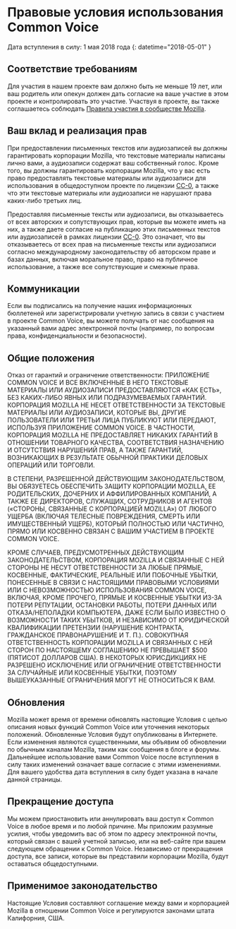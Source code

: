 # Правовые условия использования Common Voice 

Дата вступления в силу: 1 мая 2018 года 
{: datetime="2018-05-01" }

## Соответствие требованиям

Для участия в нашем проекте вам должно быть не меньше 19 лет, или ваш родитель или опекун должен дать согласие на ваше участие в этом проекте и контролировать это участие. Участвуя в проекте, вы также соглашаетесь соблюдать [Правила участия в сообществе Mozilla](https://www.mozilla.org/about/governance/policies/participation/). 

## Ваш вклад и реализация прав

При предоставлении письменных текстов или аудиозаписей вы должны гарантировать корпорации Mozilla, что текстовые материалы написаны лично вами, а аудиозаписи содержат ваш собственный голос. Кроме того, вы должны гарантировать корпорации Mozilla, что у вас есть право предоставлять текстовые материалы или аудиозаписи для использования в общедоступном проекте по лицензии [CC-0](https://creativecommons.org/publicdomain/zero/1.0/), а также что эти текстовые материалы или аудиозаписи не нарушают права каких-либо третьих лиц. 

Предоставляя письменные тексты или аудиозаписи, вы отказываетесь от всех авторских и сопутствующих прав, которые вы можете иметь на них, а также даете согласие на публикацию этих письменных текстов или аудиозаписей в рамках лицензии [CC-0](https://creativecommons.org/publicdomain/zero/1.0/). Это означает, что вы отказываетесь от всех прав на письменные тексты или аудиозаписи согласно международному законодательству об авторском праве и базах данных, включая моральное право, право на публичное использование, а также все сопутствующие и смежные права.

## Коммуникации

Если вы подписались на получение наших информационных бюллетеней или зарегистрировали учетную запись в связи с участием в проекте Common Voice, вы можете получать от нас сообщения на указанный вами адрес электронной почты (например, по вопросам права, конфиденциальности и безопасности).

## Общие положения

Отказ от гарантий и ограничение ответственности: ПРИЛОЖЕНИЕ COMMON VOICE И ВСЕ ВКЛЮЧЕННЫЕ В НЕГО ТЕКСТОВЫЕ МАТЕРИАЛЫ ИЛИ АУДИОЗАПИСИ ПРЕДОСТАВЛЯЮТСЯ «КАК ЕСТЬ», БЕЗ КАКИХ-ЛИБО ЯВНЫХ ИЛИ ПОДРАЗУМЕВАЕМЫХ ГАРАНТИЙ. КОРПОРАЦИЯ MOZILLA НЕ НЕСЕТ ОТВЕТСТВЕННОСТИ ЗА ТЕКСТОВЫЕ МАТЕРИАЛЫ ИЛИ АУДИОЗАПИСИ, КОТОРЫЕ ВЫ, ДРУГИЕ ПОЛЬЗОВАТЕЛИ ИЛИ ТРЕТЬИ ЛИЦА ПУБЛИКУЮТ ИЛИ ПЕРЕДАЮТ, ИСПОЛЬЗУЯ ПРИЛОЖЕНИЕ COMMON VOICE. В ЧАСТНОСТИ, КОРПОРАЦИЯ MOZILLA НЕ ПРЕДОСТАВЛЯЕТ НИКАКИХ ГАРАНТИЙ В ОТНОШЕНИИ ТОВАРНОГО КАЧЕСТВА, СООТВЕТСТВИЯ НАЗНАЧЕНИЮ И ОТСУТСТВИЯ НАРУШЕНИЙ ПРАВ, А ТАКЖЕ ГАРАНТИЙ, ВОЗНИКАЮЩИХ В РЕЗУЛЬТАТЕ ОБЫЧНОЙ ПРАКТИКИ ДЕЛОВЫХ ОПЕРАЦИЙ ИЛИ ТОРГОВЛИ.

В СТЕПЕНИ, РАЗРЕШЕННОЙ ДЕЙСТВУЮЩИМ ЗАКОНОДАТЕЛЬСТВОМ, ВЫ ОБЯЗУЕТЕСЬ ОБЕСПЕЧИТЬ ЗАЩИТУ КОРПОРАЦИИ MOZILLA, ЕЕ РОДИТЕЛЬСКИХ, ДОЧЕРНИХ И АФФИЛИРОВАННЫХ КОМПАНИЙ, А ТАКЖЕ ЕЕ ДИРЕКТОРОВ, СЛУЖАЩИХ, СОТРУДНИКОВ И АГЕНТОВ («СТОРОНЫ, СВЯЗАННЫЕ С КОРПОРАЦИЕЙ MOZILLA») ОТ ЛЮБОГО УЩЕРБА (ВКЛЮЧАЯ ТЕЛЕСНЫЕ ПОВРЕЖДЕНИЯ, СМЕРТЬ ИЛИ ИМУЩЕСТВЕННЫЙ УЩЕРБ), КОТОРЫЙ ПОЛНОСТЬЮ ИЛИ ЧАСТИЧНО, ПРЯМО ИЛИ КОСВЕННО СВЯЗАН С ВАШИМ УЧАСТИЕМ В ПРОЕКТЕ COMMON VOICE.

КРОМЕ СЛУЧАЕВ, ПРЕДУСМОТРЕННЫХ ДЕЙСТВУЮЩИМ ЗАКОНОДАТЕЛЬСТВОМ, КОРПОРАЦИЯ MOZILLA И СВЯЗАННЫЕ С НЕЙ СТОРОНЫ НЕ НЕСУТ ОТВЕТСТВЕННОСТИ ЗА ЛЮБЫЕ ПРЯМЫЕ, КОСВЕННЫЕ, ФАКТИЧЕСКИЕ, РЕАЛЬНЫЕ ИЛИ ПОБОЧНЫЕ УБЫТКИ, ПОНЕСЕННЫЕ В СВЯЗИ С НАСТОЯЩИМИ ПРАВОВЫМИ УСЛОВИЯМИ ИЛИ С НЕВОЗМОЖНОСТЬЮ ИСПОЛЬЗОВАНИЯ COMMON VOICE, ВКЛЮЧАЯ, КРОМЕ ПРОЧЕГО, ПРЯМЫЕ И КОСВЕННЫЕ УБЫТКИ ИЗ-ЗА ПОТЕРИ РЕПУТАЦИИ, ОСТАНОВКИ РАБОТЫ, ПОТЕРИ ДАННЫХ ИЛИ ОТКАЗА/НЕПОЛАДКИ КОМПЬЮТЕРА, ДАЖЕ ЕСЛИ БЫЛО ИЗВЕСТНО О ВОЗМОЖНОСТИ ТАКИХ УБЫТКОВ, И НЕЗАВИСИМО ОТ ЮРИДИЧЕСКОЙ КВАЛИФИКАЦИИ ПРЕТЕНЗИИ (НАРУШЕНИЕ КОНТРАКТА, ГРАЖДАНСКОЕ ПРАВОНАРУШЕНИЕ И Т. П.). СОВОКУПНАЯ ОТВЕТСТВЕННОСТЬ КОРПОРАЦИИ MOZILLA И СВЯЗАННЫХ С НЕЙ СТОРОН ПО НАСТОЯЩЕМУ СОГЛАШЕНИЮ НЕ ПРЕВЫШАЕТ $500 (ПЯТИСОТ ДОЛЛАРОВ США). В НЕКОТОРЫХ ЮРИСДИКЦИЯХ НЕ РАЗРЕШЕНО ИСКЛЮЧЕНИЕ ИЛИ ОГРАНИЧЕНИЕ ОТВЕТСТВЕННОСТИ ЗА СЛУЧАЙНЫЕ ИЛИ КОСВЕННЫЕ УБЫТКИ, ПОЭТОМУ ВЫШЕУКАЗАННЫЕ ОГРАНИЧЕНИЯ МОГУТ НЕ ОТНОСИТЬСЯ К ВАМ.

## Обновления 

Mozilla может время от времени обновлять настоящие Условия с целью описания новых функций Common Voice или уточнения некоторых положений. Обновленные Условия будут опубликованы в Интернете. Если изменения являются существенными, мы объявим об обновлении по обычным каналам Mozilla, таким как сообщения в блоге и форумы. Дальнейшее использование вами Common Voice после вступления в силу таких изменений означает ваше согласие с этими изменениями. Для вашего удобства дата вступления в силу будет указана в начале данной страницы.

## Прекращение доступа 

Мы можем приостановить или аннулировать ваш доступ к Common Voice в любое время и по любой причине. Мы приложим разумные усилия, чтобы уведомить вас об этом по адресу электронной почты, который связан с вашей учетной записью, или на веб-сайте при вашем следующем обращении к Common Voice. Независимо от прекращения доступа, все записи, которые вы представили корпорации Mozilla, будут оставаться общедоступными.

## Применимое законодательство

Настоящие Условия составляют соглашение между вами и корпорацией Mozilla в отношении Common Voice и регулируются законами штата Калифорния, США.
